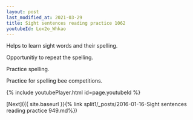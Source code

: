 ```yaml
---
layout: post
last_modified_at: 2021-03-29
title: Sight sentences reading practice 1062
youtubeId: Lox2o_Whkao
---
```

 
 
Helps to learn sight words and their spelling.

Opportunitiy to repeat the spelling. 

Practice spelling. 
 
Practice for spelling bee competitions. 
 
{% include youtubePlayer.html id=page.youtubeId %}
 
 

[Next]({{ site.baseurl }}{% link  split1/_posts/2016-01-16-Sight sentences reading practice 949.md%})
 
